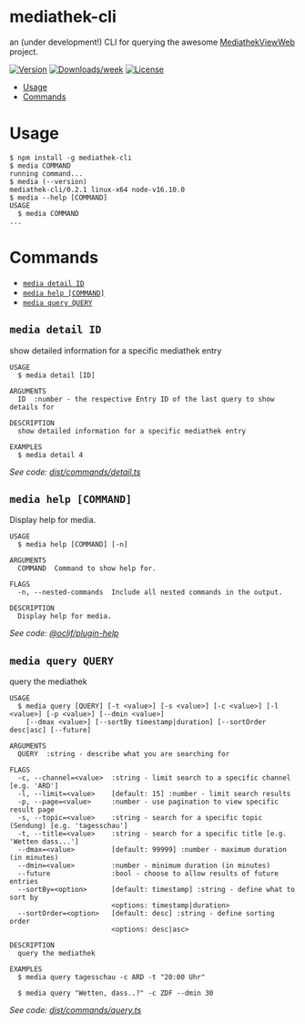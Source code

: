 mediathek-cli
=================

an (under development!) CLI for querying the awesome [MediathekViewWeb](https://github.com/mediathekview/mediathekviewweb) project.

[![Version](https://img.shields.io/npm/v/oclif-hello-world.svg)](https://www.npmjs.com/package/mediathek-cli)
[![Downloads/week](https://img.shields.io/npm/dw/oclif-hello-world.svg)](https://www.npmjs.com/package/mediathek-cli)
[![License](https://img.shields.io/npm/l/oclif-hello-world.svg)](https://github.com/maxboettinger/mediathek-cli/blob/master/package.json)

<!-- toc -->
* [Usage](#usage)
* [Commands](#commands)
<!-- tocstop -->
# Usage
<!-- usage -->
```sh-session
$ npm install -g mediathek-cli
$ media COMMAND
running command...
$ media (--version)
mediathek-cli/0.2.1 linux-x64 node-v16.10.0
$ media --help [COMMAND]
USAGE
  $ media COMMAND
...
```
<!-- usagestop -->
# Commands
<!-- commands -->
* [`media detail ID`](#media-detail-id)
* [`media help [COMMAND]`](#media-help-command)
* [`media query QUERY`](#media-query-query)

## `media detail ID`

show detailed information for a specific mediathek entry

```
USAGE
  $ media detail [ID]

ARGUMENTS
  ID  :number - the respective Entry ID of the last query to show details for

DESCRIPTION
  show detailed information for a specific mediathek entry

EXAMPLES
  $ media detail 4
```

_See code: [dist/commands/detail.ts](https://github.com/maxboettinger/mediathek-cli/blob/v0.2.1/dist/commands/detail.ts)_

## `media help [COMMAND]`

Display help for media.

```
USAGE
  $ media help [COMMAND] [-n]

ARGUMENTS
  COMMAND  Command to show help for.

FLAGS
  -n, --nested-commands  Include all nested commands in the output.

DESCRIPTION
  Display help for media.
```

_See code: [@oclif/plugin-help](https://github.com/oclif/plugin-help/blob/v5.1.12/src/commands/help.ts)_

## `media query QUERY`

query the mediathek

```
USAGE
  $ media query [QUERY] [-t <value>] [-s <value>] [-c <value>] [-l <value>] [-p <value>] [--dmin <value>]
    [--dmax <value>] [--sortBy timestamp|duration] [--sortOrder desc|asc] [--future]

ARGUMENTS
  QUERY  :string - describe what you are searching for

FLAGS
  -c, --channel=<value>  :string - limit search to a specific channel [e.g. 'ARD']
  -l, --limit=<value>    [default: 15] :number - limit search results
  -p, --page=<value>     :number - use pagination to view specific result page
  -s, --topic=<value>    :string - search for a specific topic (Sendung) [e.g. 'tagesschau']
  -t, --title=<value>    :string - search for a specific title [e.g. 'Wetten dass...']
  --dmax=<value>         [default: 99999] :number - maximum duration (in minutes)
  --dmin=<value>         :number - minimum duration (in minutes)
  --future               :bool - choose to allow results of future entries
  --sortBy=<option>      [default: timestamp] :string - define what to sort by
                         <options: timestamp|duration>
  --sortOrder=<option>   [default: desc] :string - define sorting order
                         <options: desc|asc>

DESCRIPTION
  query the mediathek

EXAMPLES
  $ media query tagesschau -c ARD -t "20:00 Uhr"

  $ media query "Wetten, dass..?" -c ZDF --dmin 30
```

_See code: [dist/commands/query.ts](https://github.com/maxboettinger/mediathek-cli/blob/v0.2.1/dist/commands/query.ts)_
<!-- commandsstop -->
